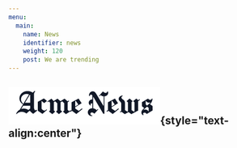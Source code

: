 ```yaml
---
menu:
  main:
    name: News
    identifier: news
    weight: 120
    post: We are trending
---
```

![News](news.png){style="text-align:center"}
-----------------------------------------------